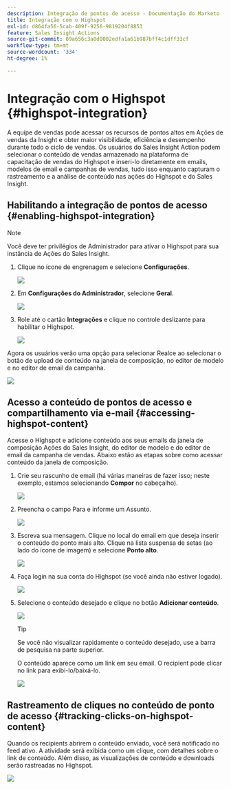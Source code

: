 ```yaml
---
description: Integração de pontos de acesso - Documentação do Marketo - Documentação do produto
title: Integração com o Highspot
exl-id: d864fa56-5cab-409f-9256-9819204f8853
feature: Sales Insight Actions
source-git-commit: 09a656c3a0d0002edfa1a61b987bff4c1dff33cf
workflow-type: tm+mt
source-wordcount: '334'
ht-degree: 1%

---
```


# Integração com o Highspot {#highspot-integration}

A equipe de vendas pode acessar os recursos de pontos altos em Ações de vendas da Insight e obter maior visibilidade, eficiência e desempenho durante todo o ciclo de vendas. Os usuários do Sales Insight Action podem selecionar o conteúdo de vendas armazenado na plataforma de capacitação de vendas do Highspot e inseri-lo diretamente em emails, modelos de email e campanhas de vendas, tudo isso enquanto capturam o rastreamento e a análise de conteúdo nas ações do Highspot e do Sales Insight.

## Habilitando a integração de pontos de acesso {#enabling-highspot-integration}

>[!NOTE]
>
>Você deve ter privilégios de Administrador para ativar o Highspot para sua instância de Ações do Sales Insight.

1. Clique no ícone de engrenagem e selecione **Configurações**.

   ![](assets/highspot-integration-1.png)

1. Em **Configurações do Administrador**, selecione **Geral**.

   ![](assets/highspot-integration-2.png)

1. Role até o cartão **Integrações** e clique no controle deslizante para habilitar o Highspot.

   ![](assets/highspot-integration-3.png)

Agora os usuários verão uma opção para selecionar Realce ao selecionar o botão de upload de conteúdo na janela de composição, no editor de modelo e no editor de email da campanha.

![](assets/highspot-integration-4.png)

## Acesso a conteúdo de pontos de acesso e compartilhamento via e-mail {#accessing-highspot-content}

Acesse o Highspot e adicione conteúdo aos seus emails da janela de composição Ações do Sales Insight, do editor de modelo e do editor de email da campanha de vendas. Abaixo estão as etapas sobre como acessar conteúdo da janela de composição.

1. Crie seu rascunho de email (há várias maneiras de fazer isso; neste exemplo, estamos selecionando **Compor** no cabeçalho).

   ![](assets/highspot-integration-5.png)

1. Preencha o campo Para e informe um Assunto.

   ![](assets/highspot-integration-6.png)

1. Escreva sua mensagem. Clique no local do email em que deseja inserir o conteúdo do ponto mais alto. Clique na lista suspensa de setas (ao lado do ícone de imagem) e selecione **Ponto alto**.

   ![](assets/highspot-integration-7.png)

1. Faça login na sua conta do Highspot (se você ainda não estiver logado).

   ![](assets/highspot-integration-8.png)

1. Selecione o conteúdo desejado e clique no botão **Adicionar conteúdo**.

   ![](assets/highspot-integration-9.png)

   >[!TIP]
   >
   >Se você não visualizar rapidamente o conteúdo desejado, use a barra de pesquisa na parte superior.

   O conteúdo aparece como um link em seu email. O recipient pode clicar no link para exibi-lo/baixá-lo.

   ![](assets/highspot-integration-10.png)

## Rastreamento de cliques no conteúdo de ponto de acesso {#tracking-clicks-on-highspot-content}

Quando os recipients abrirem o conteúdo enviado, você será notificado no feed ativo. A atividade será exibida como um clique, com detalhes sobre o link de conteúdo. Além disso, as visualizações de conteúdo e downloads serão rastreadas no Highspot.

![](assets/highspot-integration-11.png)
